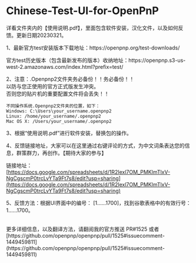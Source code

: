 # Chinese-Test-UI-for-OpenPnP
详看文件夹内的【使用说明.pdf】，里面包含软件安装，汉化文件，以及如何反馈。更新日期20230321。
<p>1、最新官方test安装版本下载地址：https://openpnp.org/test-downloads/</p>
<p> 官方test历史版本（包含最新发布的版本）收纳地址：https://openpnp.s3-us-west-2.amazonaws.com/index.html?prefix=test/</p>

<p>2、注意：.Openpnp2文件夹务必备份！！务必备份！！<br>以防与您正使用的官方正式版发生冲突。<br> 否则您的贴片机的重要配置文件将会丢失！！</p>

    不同操作系统.Openpnp2文件夹的位置，如下：
    Windows: C:\Users\your_username.openpnp2
    Linux: /home/your_username/.openpnp2
    Mac OS X: /Users/your_username/.openpnp2


<p>3、根据“使用说明.pdf”进行软件安装，替换包的操作。</p>



<p>4、反馈链接地址，大家可以在这里通过右键评论的方式，为中文词条表达您的信息，群策群力，再创作。【期待大家的参与】</p>

链接地址：[https://docs.google.com/spreadsheets/d/1R2Iexl7OM_PMKlmTlxV-NgCgscmP0trcLvYTa9Ft7s8/edit?usp=sharing](https://docs.google.com/spreadsheets/d/1R2Iexl7OM_PMKlmTlxV-NgCgscmP0trcLvYTa9Ft7s8/edit?usp=sharing)


<p>5、反馈方法：根据UI界面中的编号： [1……1700]，找到谷歌表格中的有效行号：1……1700。</p>
<br>
更多详细信息，以及翻译方法，请翻阅我的官方推送 PR#1525 或者 [https://github.com/openpnp/openpnp/pull/1525#issuecomment-1449459811](https://github.com/openpnp/openpnp/pull/1525#issuecomment-1449459811) <br><br><br><br>

